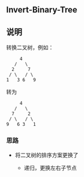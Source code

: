 ## Invert-Binary-Tree

## 说明

转换二叉树，例如：

```
     4
   /   \
  2     7
 / \   / \
1   3 6   9
```

转为

```
     4
   /   \
  7     2
 / \   / \
9   6 3   1
```

### 思路

- 将二叉树的排序方案更换了
    
    - 递归，更换左右子节点